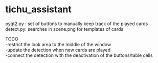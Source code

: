 # tichu_assistant
pyqt2.py : set of buttons to manually keep track of the played cards  
detect.py: searches in scene.png for templates of cards

TODO  
-restrict the look area to the middle of the window  
-update the detection when new cards are played  
-connect the detection with the deactivation of the buttons/table cells  
